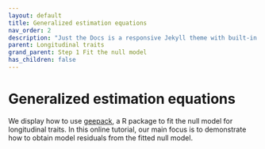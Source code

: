 ```yaml
---
layout: default
title: Generalized estimation equations
nav_order: 2
description: "Just the Docs is a responsive Jekyll theme with built-in search that is easily customizable and hosted on GitHub Pages."
parent: Longitudinal traits
grand_parent: Step 1 Fit the null model
has_children: false
---
```


<head>
    <script src="https://cdn.mathjax.org/mathjax/latest/MathJax.js?config=TeX-AMS-MML_HTMLorMML" type="text/javascript"></script>
    <script type="text/x-mathjax-config">
        MathJax.Hub.Config({
            tex2jax: {
            skipTags: ['script', 'noscript', 'style', 'textarea', 'pre'],
            inlineMath: [['$','$']]
            }
        });
    </script>
</head>

# **Generalized estimation equations**

We display how to use [geepack](https://cran.r-project.org/web/packages/geepack/index.html), a R package to fit the null model for longitudinal traits. In this online tutorial, our main focus is to demonstrate how to obtain model residuals from the fitted null model.
